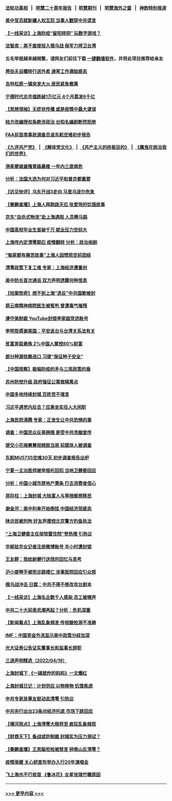 #### [法轮功真相](https://github.com/gfw-breaker/truth/blob/master/README.md?t=0) &nbsp;&nbsp;|&nbsp;&nbsp; [明慧二十周年报告](https://github.com/gfw-breaker/mh-reports/blob/master/README.md?t=0) &nbsp;&nbsp;|&nbsp;&nbsp;[明慧期刊](https://github.com/gfw-breaker/mh-qikan) &nbsp;&nbsp;|&nbsp;&nbsp; [明慧海外之窗](https://github.com/gfw-breaker/mh-news/blob/master/README.md?t=0) &nbsp;&nbsp;|&nbsp;&nbsp; [神韵特别报道](https://github.com/gfw-breaker/mh-news/blob/master/shenyun.md?t=0)
#### [美中官员就新疆人权互怼 当事人戳穿中共谎言](../pages/nsc413/n13716623.md?t=04211501) 
#### [【一线采访】上海防疫“留阳转阴” 玩数字游戏？](../pages/nsc413/n13716379.md?t=04211501) 
#### [法智库：美不直接投入俄乌战 保军力捍卫台湾](../pages/nsc413/n13716558.md?t=04211501) 
#### 五毛举报越来越频繁，请网友们前往下载 [一键翻墙软件](https://github.com/gfw-breaker/ssr-accounts)，并将此项目推荐给亲友
#### [蒋劲夫自曝转行送外卖 通宵工作满脸疲态](../pages/nsc413/n13716369.md?t=04211501) 
#### [吉林松原一镇突发大火 居民紧急撤离](../pages/nsc413/n13716540.md?t=04211501) 
#### [宁德时代总市值跌破1万亿元 4个月蒸发6千亿](../pages/nsc413/n13716501.md?t=04211501) 
#### [【思想领袖】无症状传播 或是疫情中最大谬误](../pages/nsc413/n13662670.md?t=04211501) 
#### [陆方改编授权条款涉政治 台知名编剧断然拒绝](../pages/nsc413/n13716326.md?t=04211501) 
#### [FAA前首席事故调查员谈东航空难初步报告](../pages/nsc413/n13716349.md?t=04211501) 
#### [《九评共产党》](https://github.com/begood0513/9ping.md/blob/master/README.md) &nbsp;|&nbsp; [《解体党文化》](../../../../jtdwh.md/blob/master/README.md)  &nbsp;|&nbsp; [《共产主义的终极目的》](../../../../gczydzjmd.md/blob/master/README.md) &nbsp;|&nbsp; [《魔鬼在统治我们的世界》](../../../../mgztzwmdsj.md/blob/master/README.md) 
#### [港星廖骏雄罹胃癌暴瘦 一年内三度病危](../pages/nsc413/n13716294.md?t=04211501) 
#### [分析：法国大选为何对习近平和普京都重要](../pages/nsc413/n13716370.md?t=04211501) 
#### [【远见快评】乌东开战3走向 马里乌波尔危急](../pages/nsc413/n13716380.md?t=04211501) 
#### [【秦鹏直播】上海人拜跑路天后 张爱玲的饥饿故事](../pages/nsc413/n13716298.md?t=04211501) 
#### [京东“自杀式物流”赴上海遇阻 人员睡马路](../pages/nsc413/n13716292.md?t=04211501) 
#### [中国高校毕业生首破千万 就业压力空前大](../pages/nsc413/n13716036.md?t=04211501) 
#### [上海传内定清零期后 疫情翻转 分析：政治闹剧](../pages/nsc413/n13716249.md?t=04211501) 
#### [“每家都有痛苦故事”上海人因愤怒空前团结](../pages/nsc413/n13716265.md?t=04211501) 
#### [清零政策下复工难 专家：上海经济遭重创](../pages/nsc413/n13716149.md?t=04211501) 
#### [美中防长首次通话 双方声明透露何种信息](../pages/nsc413/n13716267.md?t=04211501) 
#### [【拍案惊奇】想不到上海“造反”中共国歌被封](../pages/nsc413/n13716211.md?t=04211501) 
#### [原云南精神病院医生被冤判 曾遭毒气摧残](../pages/nsc413/n13714548.md?t=04211501) 
#### [遵守美制裁 YouTube封锁李家超竞选账号](../pages/nsc413/n13716226.md?t=04211501) 
#### [李明哲感谢美国：平安返台与台湾关系法有关](../pages/nsc413/n13716190.md?t=04211501) 
#### [贫富差距悬殊 2%中国人掌控80%财富](../pages/nsc413/n13716239.md?t=04211501) 
#### [部分种源依赖进口 习提“保证种子安全”](../pages/nsc413/n13716225.md?t=04211501) 
#### [【中国观察】极端防疫的矛与三孩政策的盾](../pages/nsc413/n13716069.md?t=04211501) 
#### [苏州防控升级 政府强征公寓做隔离点](../pages/nsc413/n13716194.md?t=04211501) 
#### [中国多地持续封城 百姓苦不堪言](../pages/nsc413/n13716178.md?t=04211501) 
#### [习近平遇党内反击？应勇坐实任人大闲职](../pages/nsc413/n13716147.md?t=04211501) 
#### [上海民怨沸腾 专家：正发生让中共恐惧的事](../pages/nsc413/n13716166.md?t=04211501) 
#### [调查：中国民众反美拥俄 是受中共洗脑宣传](../pages/nsc413/n13715993.md?t=04211501) 
#### [提交小花梅舅舅视频致当局 前媒体人被调查](../pages/nsc413/n13716128.md?t=04211501) 
#### [东航MU5735空难30天 初步调查报告出炉](../pages/nsc413/n13715980.md?t=04211501) 
#### [宁夏一主治医师被举报吃回扣 当地卫健委回应](../pages/nsc413/n13715981.md?t=04211501) 
#### [分析：中国小城市房地产萧条 打击消费者信心](../pages/nsc413/n13715933.md?t=04211501) 
#### [郑存柱：上海封城 大陆富人与草根都想移民](../pages/nsc413/n13715633.md?t=04211501) 
#### [谢金河：美中利率开始倒挂 中国经济现疲态](../pages/nsc413/n13715653.md?t=04211501) 
#### [陕访民被刑拘 好友声援控北京警方钓鱼执法](../pages/nsc413/n13715937.md?t=04211501) 
#### [“上海卫健委主任邬惊雷住院”登热搜 引热议](../pages/nsc413/n13715904.md?t=04211501) 
#### [华邮驻华女记者注册微博账号 半小时遭封锁](../pages/nsc413/n13715852.md?t=04211501) 
#### [王友群：我给尉健行送信的回忆与思考](../pages/nsc413/n13715458.md?t=04211501) 
#### [沪小提琴手被拒诊跳楼亡 涉事医院回应引众怒](../pages/nsc413/n13715842.md?t=04211501) 
#### [俄乌战冲击 日媒：中共不得不修改攻台剧本](../pages/nsc413/n13715691.md?t=04211501) 
#### [【一线采访】上海名企数千人感染 员工被噤声](../pages/nsc413/n13715401.md?t=04211501) 
#### [中共二十大前表忠潮再起？分析：危机深重](../pages/nsc413/n13715707.md?t=04211501) 
#### [【新闻看点】上海乱象频发 传核酸检测不准确](../pages/nsc413/n13714942.md?t=04211501) 
#### [IMF：中国资金外流显示美中政策分歧加深](../pages/nsc413/n13715780.md?t=04211501) 
#### [光大证券公告证实董事长和监事长辞职](../pages/nsc413/n13715678.md?t=04211501) 
#### [三退声明精选（2022/04/19）](../pages/nsc413/n13715724.md?t=04211501) 
#### [上海封城下 《一碰就炸的妈妈》一文爆红](../pages/nsc413/n13715697.md?t=04211501) 
#### [上海封城日记：计划供应 以物换物 饥饿焦虑](../pages/nsc413/n13715646.md?t=04211501) 
#### [中共专家吴尊友挺动态清零 引热议](../pages/nsc413/n13715647.md?t=04211501) 
#### [中共央行出台23条对经济托底 市场下跌回应](../pages/nsc413/n13715642.md?t=04211501) 
#### [【横河观点】上海清零大限将至 疯狂乱象频现](../pages/nsc413/n13715610.md?t=04211501) 
#### [【财商天下】备战或防制裁 封城实为压力测试？](../pages/nsc413/n13715626.md?t=04211501) 
#### [【秦鹏直播】王思聪拒检被禁言 钟南山反清零？](../pages/nsc413/n13715594.md?t=04211501) 
#### [疫情渐缓 关心妍宣布举办入行20年演唱会](../pages/nsc413/n13715570.md?t=04211501) 
#### [飞上海也不打疫苗 《鲁冰花》女星张瑞竹曝原因](../pages/nsc413/n13715539.md?t=04211501) 

----
#### [ >>> 更早内容 <<< ](../indexes/nsc413-earlier.md)
